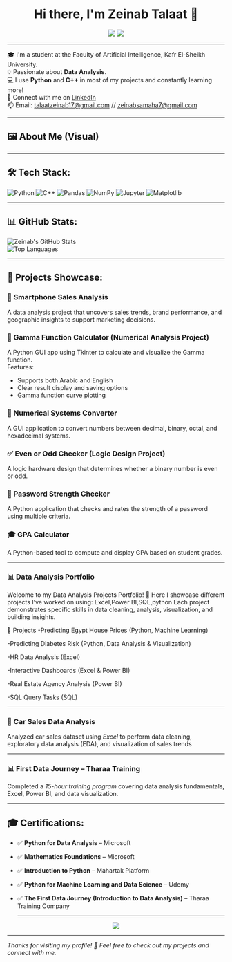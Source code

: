 <h1 align="center">Hi there, I'm Zeinab Talaat 👋</h1>

<p align="center">
  <img src="https://img.shields.io/badge/AI%20Student-Kafr%20El%20Sheikh%20University-blue?style=for-the-badge" />
  <img src="https://img.shields.io/badge/Data%20Analysis-📊-green?style=for-the-badge" />
</p>

---

🎓 I'm a student at the Faculty of Artificial Intelligence, Kafr El-Sheikh University.  
💡 Passionate about **Data Analysis**.  
💻 I use **Python** and **C++** in most of my projects and constantly learning more!  
🔗 Connect with me on [LinkedIn](https://www.linkedin.com/in/zeinab-samaha-8887b332a)  
📫 Email: talaatzeinab17@gmail.com // zeinabsamaha7@gmail.com


---

## 🖼️ About Me (Visual)

---

## 🛠️ Tech Stack:

![Python](https://img.shields.io/badge/Python-3670A0?style=for-the-badge&logo=python&logoColor=ffdd54)
![C++](https://img.shields.io/badge/C++-00599C?style=for-the-badge&logo=c%2B%2B&logoColor=white)
![Pandas](https://img.shields.io/badge/Pandas-150458?style=for-the-badge&logo=pandas&logoColor=white)
![NumPy](https://img.shields.io/badge/Numpy-013243?style=for-the-badge&logo=numpy&logoColor=white)
![Jupyter](https://img.shields.io/badge/Jupyter-F37626?style=for-the-badge&logo=jupyter&logoColor=white)
![Matplotlib](https://img.shields.io/badge/Matplotlib-2066A0?style=for-the-badge&logo=matplotlib&logoColor=white)

---

## 📊 GitHub Stats:

![Zeinab's GitHub Stats](https://github-readme-stats.vercel.app/api?username=ZeinabTalaat&show_icons=true&theme=radical)  
![Top Languages](https://github-readme-stats.vercel.app/api/top-langs/?username=ZeinabTalaat&layout=compact&theme=radical)

---

## 🚀 Projects Showcase:

### 📱 Smartphone Sales Analysis  
A data analysis project that uncovers sales trends, brand performance, and geographic insights to support marketing decisions.

### 🔢 Gamma Function Calculator (Numerical Analysis Project)  
A Python GUI app using Tkinter to calculate and visualize the Gamma function.  
Features:
- Supports both Arabic and English  
- Clear result display and saving options  
- Gamma function curve plotting  

### 🔣 Numerical Systems Converter  
A GUI application to convert numbers between decimal, binary, octal, and hexadecimal systems.

### ✅ Even or Odd Checker (Logic Design Project)  
A logic hardware design that determines whether a binary number is even or odd.

### 🔐 Password Strength Checker  
A Python application that checks and rates the strength of a password using multiple criteria.

### 🎓 GPA Calculator  
A Python-based tool to compute and display GPA based on student grades.

----

###  📊 Data Analysis Portfolio

Welcome to my Data Analysis Projects Portfolio! 🚀
Here I showcase different projects I’ve worked on using:
Excel,Power BI,SQL,python
Each project demonstrates specific skills in data cleaning, analysis, visualization, and building insights.

🔎 Projects
-Predicting Egypt House Prices (Python, Machine Learning)

-Predicting Diabetes Risk (Python, Data Analysis & Visualization)

-HR Data Analysis (Excel)

-Interactive Dashboards (Excel & Power BI)

-Real Estate Agency Analysis (Power BI)

-SQL Query Tasks (SQL)

---
### 🚗 Car Sales Data Analysis
Analyzed car sales dataset using *Excel* to perform data cleaning, exploratory data analysis (EDA), and visualization of sales trends

---
### 📊 First Data Journey – Tharaa Training
Completed a *15-hour training program* covering data analysis fundamentals, Excel, Power BI, and data visualization.  

 ----
 
## 🎓 Certifications:

- ✅ **Python for Data Analysis** – Microsoft  
- ✅ **Mathematics Foundations** – Microsoft  
- ✅ **Introduction to Python** – Mahartak Platform  
- ✅ **Python for Machine Learning and Data Science** – Udemy
- ✅ **The First Data Journey (Introduction to Data Analysis)** – Tharaa Training Company

  ----
  
<p align="center">
  <img src="https://capsule-render.vercel.app/api?type=waving&color=gradient&height=120&section=footer"/>
</p>

---

*Thanks for visiting my profile! 💙 Feel free to check out my projects and connect with me.*

